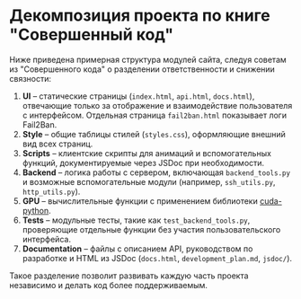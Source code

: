 # Декомпозиция проекта по книге "Совершенный код"

Ниже приведена примерная структура модулей сайта, следуя советам из "Совершенного кода" о разделении ответственности и снижении связности:

1. **UI** – статические страницы (`index.html`, `api.html`, `docs.html`), отвечающие только за отображение и взаимодействие пользователя с интерфейсом.
   Отдельная страница `fail2ban.html` показывает логи Fail2Ban.
2. **Style** – общие таблицы стилей (`styles.css`), оформляющие внешний вид всех страниц.
3. **Scripts** – клиентские скрипты для анимаций и вспомогательных функций, документируемые через JSDoc при необходимости.
4. **Backend** – логика работы с сервером, включающая `backend_tools.py` и возможные вспомогательные модули (например, `ssh_utils.py`, `http_utils.py`).
5. **GPU** – вычислительные функции с применением библиотеки [cuda-python](https://github.com/NVIDIA/cuda-python).
6. **Tests** – модульные тесты, такие как `test_backend_tools.py`, проверяющие отдельные функции без участия пользовательского интерфейса.
7. **Documentation** – файлы с описанием API, руководством по разработке и HTML из JSDoc (`docs.html`, `development_plan.md`, `jsdoc/`).

Такое разделение позволит развивать каждую часть проекта независимо и делать код более поддерживаемым.
